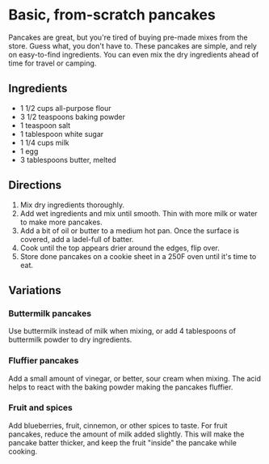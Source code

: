 # Basic, from-scratch pancakes

Pancakes are great, but you're tired of buying pre-made mixes from the store. Guess what, you don't have to. These pancakes are simple, and rely on easy-to-find ingredients. You can even mix the dry ingredients ahead of time for travel or camping.

## Ingredients

* 1 1/2 cups all-purpose flour
* 3 1/2 teaspoons baking powder
* 1 teaspoon salt
* 1 tablespoon white sugar
* 1 1/4 cups milk 
* 1 egg 
* 3 tablespoons butter, melted

## Directions

1. Mix dry ingredients thoroughly. 
2. Add wet ingredients and mix until smooth. Thin with more milk or water to make more pancakes. 
3. Add a bit of oil or butter to a medium hot pan. Once the surface is covered, add a ladel-full of batter.
4. Cook until the top appears drier around the edges, flip over.
5. Store done pancakes on a cookie sheet in a 250F oven until it's time to eat.

## Variations

### Buttermilk pancakes

Use buttermilk instead of milk when mixing, or add 4 tablespoons of buttermilk powder to dry ingredients.

### Fluffier pancakes

Add a small amount of vinegar, or better, sour cream when mixing. The acid helps to react with the baking powder making the pancakes fluffier.

### Fruit and spices

Add blueberries, fruit, cinnemon, or other spices to taste. For fruit pancakes, reduce the amount of milk added slightly. This will make the pancake batter thicker, and keep the fruit "inside" the pancake while cooking.
